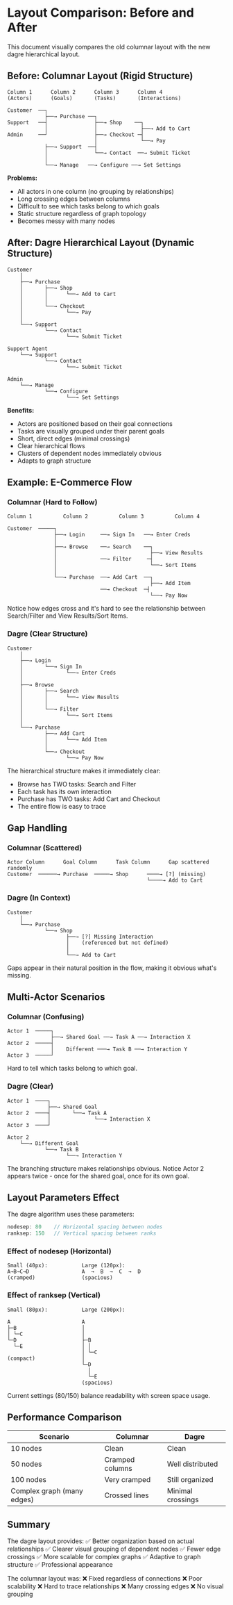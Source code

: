# Layout Comparison: Before and After

This document visually compares the old columnar layout with the new dagre hierarchical layout.

## Before: Columnar Layout (Rigid Structure)

```
Column 1      Column 2      Column 3      Column 4
(Actors)      (Goals)       (Tasks)       (Interactions)

Customer  ──┐
            ├──→ Purchase ──┐
Support   ──┤               ├──→ Shop    ──┐
            │               │              ├──→ Add to Cart
Admin     ──┘               ├──→ Checkout ─┤
                            │              └──→ Pay
            ├──→ Support  ──┤
            │               └──→ Contact  ──→ Submit Ticket
            │
            └──→ Manage   ──→ Configure ──→ Set Settings
```

**Problems:**
- All actors in one column (no grouping by relationships)
- Long crossing edges between columns
- Difficult to see which tasks belong to which goals
- Static structure regardless of graph topology
- Becomes messy with many nodes

## After: Dagre Hierarchical Layout (Dynamic Structure)

```
Customer
    │
    ├──→ Purchase
    │       ├──→ Shop
    │       │      └──→ Add to Cart
    │       │
    │       └──→ Checkout
    │              └──→ Pay
    │
    └──→ Support
            └──→ Contact
                   └──→ Submit Ticket

Support Agent
    └──→ Support
            └──→ Contact
                   └──→ Submit Ticket

Admin
    └──→ Manage
            └──→ Configure
                   └──→ Set Settings
```

**Benefits:**
- Actors are positioned based on their goal connections
- Tasks are visually grouped under their parent goals
- Short, direct edges (minimal crossings)
- Clear hierarchical flows
- Clusters of dependent nodes immediately obvious
- Adapts to graph structure

## Example: E-Commerce Flow

### Columnar (Hard to Follow)
```
Column 1          Column 2          Column 3          Column 4

Customer  ─────┐
               ├──→ Login     ──→ Sign In   ──→ Enter Creds
               │
               ├──→ Browse    ──→ Search    ──┐
               │                              ├──→ View Results
               │              ──→ Filter     ─┤
               │                              └──→ Sort Items
               │
               └──→ Purchase  ──→ Add Cart  ──┐
                                              ├──→ Add Item
                              ──→ Checkout  ─┤
                                              └──→ Pay Now
```

Notice how edges cross and it's hard to see the relationship between Search/Filter and View Results/Sort Items.

### Dagre (Clear Structure)
```
Customer
    │
    ├──→ Login
    │       └──→ Sign In
    │              └──→ Enter Creds
    │
    ├──→ Browse
    │       ├──→ Search
    │       │      └──→ View Results
    │       │
    │       └──→ Filter
    │              └──→ Sort Items
    │
    └──→ Purchase
            ├──→ Add Cart
            │      └──→ Add Item
            │
            └──→ Checkout
                   └──→ Pay Now
```

The hierarchical structure makes it immediately clear:
- Browse has TWO tasks: Search and Filter
- Each task has its own interaction
- Purchase has TWO tasks: Add Cart and Checkout
- The entire flow is easy to trace

## Gap Handling

### Columnar (Scattered)
```
Actor Column      Goal Column      Task Column      Gap scattered randomly
Customer  ──────→ Purchase  ─────→ Shop      ────→ [?] (missing)
                                             └────→ Add to Cart
```

### Dagre (In Context)
```
Customer
    │
    └──→ Purchase
            └──→ Shop
                   ├──→ [?] Missing Interaction
                   │    (referenced but not defined)
                   │
                   └──→ Add to Cart
```

Gaps appear in their natural position in the flow, making it obvious what's missing.

## Multi-Actor Scenarios

### Columnar (Confusing)
```
Actor 1  ─────┐
              ├──→ Shared Goal ──→ Task A ──→ Interaction X
Actor 2  ─────┤
              │    Different ───→ Task B ──→ Interaction Y
Actor 3  ─────┘
```

Hard to tell which tasks belong to which goal.

### Dagre (Clear)
```
Actor 1  ────┐
             ├──→ Shared Goal
Actor 2  ────┤       └──→ Task A
             │              └──→ Interaction X
Actor 3  ────┘

Actor 2
    └──→ Different Goal
            └──→ Task B
                   └──→ Interaction Y
```

The branching structure makes relationships obvious. Notice Actor 2 appears twice - once for the shared goal, once for its own goal.

## Layout Parameters Effect

The dagre algorithm uses these parameters:

```typescript
nodesep: 80    // Horizontal spacing between nodes
ranksep: 150   // Vertical spacing between ranks
```

### Effect of nodesep (Horizontal)
```
Small (40px):           Large (120px):
A→B→C→D                 A  →  B  →  C  →  D
(cramped)               (spacious)
```

### Effect of ranksep (Vertical)
```
Small (80px):           Large (200px):

A                       A
├─B                     │
│ └─C                   │
└─D                     ├─B
  └─E                   │ │
                        │ └─C
(compact)               │
                        └─D
                          │
                          └─E
                        (spacious)
```

Current settings (80/150) balance readability with screen space usage.

## Performance Comparison

| Scenario | Columnar | Dagre |
|----------|----------|-------|
| 10 nodes | Clean | Clean |
| 50 nodes | Cramped columns | Well distributed |
| 100 nodes | Very cramped | Still organized |
| Complex graph (many edges) | Crossed lines | Minimal crossings |

## Summary

The dagre layout provides:
✅ Better organization based on actual relationships
✅ Clearer visual grouping of dependent nodes
✅ Fewer edge crossings
✅ More scalable for complex graphs
✅ Adaptive to graph structure
✅ Professional appearance

The columnar layout was:
❌ Fixed regardless of connections
❌ Poor scalability
❌ Hard to trace relationships
❌ Many crossing edges
❌ No visual grouping
